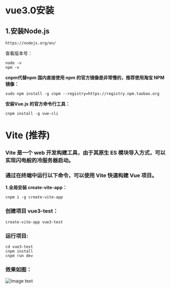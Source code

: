 # vue3.0安装

## 1.安装Node.js
```
https://nodejs.org/en/
```
查看版本号：
```
node -v 
npm -v
```
**cnpm代替npm 国内直接使用 npm 的官方镜像是非常慢的，推荐使用淘宝 NPM 镜像：**
```
sudo npm install -g cnpm --registry=https://registry.npm.taobao.org
```

**安装Vue.js 的官方命令行工具：**
```
cnpm install -g vue-cli
```


# Vite (推荐)
### Vite 是一个 web 开发构建工具，由于其原生 ES 模块导入方式，可以实现闪电般的冷服务器启动。

### 通过在终端中运行以下命令，可以使用 Vite 快速构建 Vue 项目。
**1.全局安装 create-vite-app：**
```
cnpm i -g create-vite-app
```

### 创建项目 vue3-test：
```
create-vite-app vue3-test
```
### 运行项目:
```
cd vue3-test
cnpm install
cnpm run dev
```
### 效果如图：
![Image text](https://www.runoob.com/wp-content/uploads/2021/02/62FB6F27-456F-46CF-8892-93D6A3E6F341.jpg)